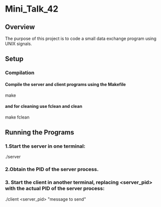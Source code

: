 # Mini_Talk_42

## Overview
The purpose of this project is to code a small data exchange program using UNIX signals.

## Setup

### Compilation

#### Compile the server and client programs using the Makefile

make 

#### and for cleaning use fclean and clean

make fclean

## Running the Programs

### 1.Start the server in one terminal:

./server

### 2.Obtain the PID of the server process.
### 3. Start the client in another terminal, replacing <server_pid> with the actual PID of the server process:

./client <server_pid> "message to send"
